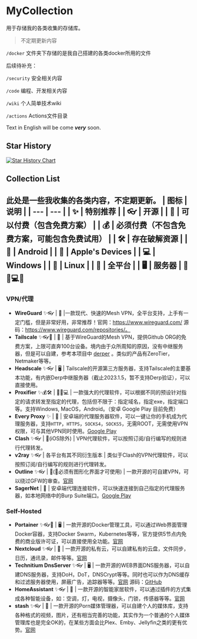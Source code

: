 # MyCollection

用于存储我的各类收集的存储库。

> 不定期更新内容

`/docker`
文件夹下存储的是我自己搭建的各类docker所用的文件

后续待补充：

`/security` 安全相关内容

`/code` 编程、开发相关内容

`/wiki` 个人简单技术wiki

`/actions` Actions文件目录

Text in English will be come ***very*** soon.

## Star History

[![Star History Chart](https://api.star-history.com/svg?repos=1itt1eB0y/MyCollection&type=Date)](https://star-history.com/#1itt1eB0y/MyCollection&Date)


## Collection List

此处是一些我收集的各类内容，不定期更新。
| 图标 | 说明 |
| --- | --- |
| ✨ | 特别推荐 |
| 👓 | 开源 |
| 💸 | 可以付费（包含免费方案） |
| 💰 | 必须付费（不包含免费方案，可能包含免费试用） |
| 🛠 | 存在破解资源 |
| 📱 | Android |
| 🍎 | Apple's Devices |
| 💻 | Windows |
| 🐧 | Linux |
| 🔱 | 全平台 |
| 🖥 | 服务器 |
📱🍎💻🐧
---
### VPN/代理

* **WireGuard** ✨👓 | 🔱 |一款现代、快速的Mesh VPN，全平台支持，上手有一定门槛，但是非常好用，非常推荐！官网：https://www.wireguard.com/ 源码：https://www.wireguard.com/repositories/。
* **Tailscale** ✨👓💸 | 🔱 | 基于WireGuard的Mesh VPN，提供Github ORG的免费方案，上限可直奔100台设备。境内由于众所周知的原因，没有中继服务器，但是可以自建，参考本项目中 [derper](docker/derper) 。类似的产品有ZeroTier，Netmaker等等。
* **Headscale** ✨👓 | 🖥 | Tailscale的开源第三方服务器，支持Tailscale的主要基本功能，有内嵌Derp中继服务器（截止2023.1.5，暂不支持Derp验证），可以直接使用。
* **Proxifier** ✨💰🛠 | 📱🍎💻 | 一款强大的代理软件，可以根据不同的预设针对指定的请求转发至指定的代理，包括但不限于：指定域名，指定exe，指定端口等。支持Windows, MacOS，Android。（安卓 Google Play 目前免费）
* **Every Proxy** ✨ | 📱 | 安卓端的代理服务器软件，可以一键让你的手机成为代理服务器，支持`HTTP`，`HTTPS`，`SOCKS4`，`SOCKS5`，无需ROOT，无需使用VPN权限，可与其他VPN同时使用。[Google Play](https://play.google.com/store/apps/details?id=com.gorillasoftware.everyproxy)
* **Clash** ✨👓 | 🔱(iOS除外) | VPN代理软件，可以按照订阅/自行编写的规则进行代理转发。
* **v2ray** ✨👓 | 各平台有其不同衍生版本 | 类似于Clash的VPN代理软件，可以按照订阅/自行编写的规则进行代理转发。
* **Outline** ✨👓 | 🔱(🐧必须有图形化界面才可使用) | 一款开源的可自建VPN，可以绕过GFW的审查。[官网](https://getoutline.org/)
* **SagerNet**  | 📱 | 安卓端代理连接软件，可以快速连接到自己指定的代理服务器，如本地网络中的Burp Suite端口。[Google Play](https://play.google.com/store/apps/details?id=io.nekohasekai.sagernet)

### Self-Hosted

* **Portainer** ✨👓💸 | 🖥 | 一款开源的Docker管理工具，可以通过Web界面管理Docker容器，支持Docker Swarm，Kubernetes等等，官方提供5节点内免费的商业版许可证，可以直接使用全功能。[官网](https://www.portainer.io/)
* **Nextcloud** ✨👓 | 🔱 | 一款开源的私有云，可以自建私有的云盘，文件同步，日历，通讯录，邮件等等。[官网](https://nextcloud.com/)
* **Technitium DnsServer** ✨👓 | 🖥 | 一款开源的WEB界面DNS服务器，可以自建DNS服务器，支持DoH，DoT，DNSCrypt等等。同时也可以作为DNS缓存和过滤服务器使用，屏蔽广告，追踪器等等。[官网](https://technitium.com/dns/) 源码：[GitHub](https://github.com/TechnitiumSoftware/DnsServer)
* **HomeAssistant** ✨👓 | 🔱 | 一款开源的智能家居软件，可以通过插件的方式集成各种智能设备，如：空调，灯，电视，摄像头，门锁，传感器等等。[官网](https://www.home-assistant.io/)
* **stash** ✨👓 | 🔱 | 一款开源的Porn媒体管理器，可以自建个人的媒体库，支持各种格式的视频，图片，还有相当完善的功能，其实作为一个普通的个人媒体管理库也是完全OK的，在某些方面会比Plex、Emby、Jellyfin之类的更有优势。[官网](https://stashapp.cc/)
